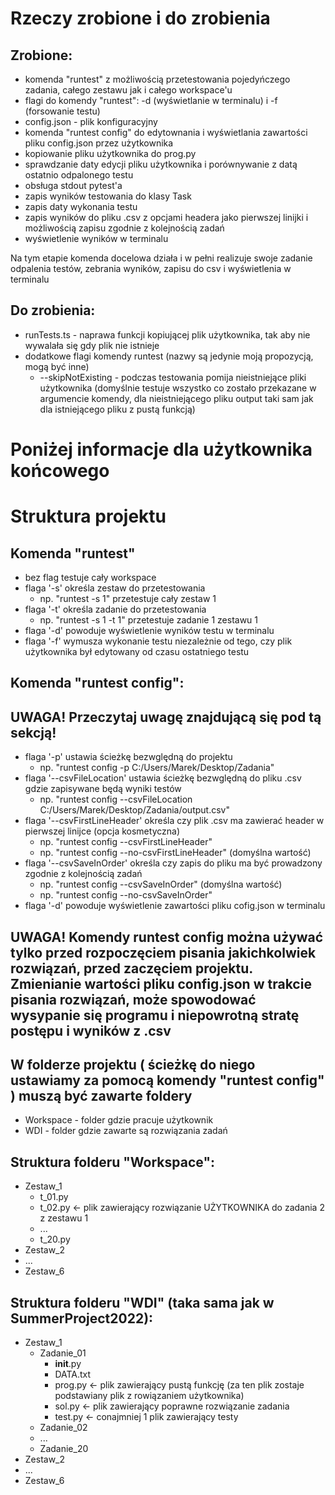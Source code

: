 # Rzeczy zrobione i do zrobienia


## Zrobione:
- komenda "runtest" z możliwością przetestowania pojedyńczego zadania, całego zestawu jak i całego workspace'u
- flagi do komendy "runtest": -d (wyświetlanie w terminalu) i -f (forsowanie testu)
- config.json - plik konfiguracyjny
- komenda "runtest config" do edytownania i wyświetlania zawartości pliku config.json przez użytkownika
- kopiowanie pliku użytkownika do prog.py
- sprawdzanie daty edycji pliku użytkownika i porównywanie z datą ostatnio odpalonego testu
- obsługa stdout pytest'a
- zapis wyników testowania do klasy Task
- zapis daty wykonania testu
- zapis wyników do pliku .csv z opcjami headera jako pierwszej linijki i możliwością zapisu zgodnie z kolejnością zadań
- wyświetlenie wyników w terminalu

Na tym etapie komenda docelowa działa i w pełni realizuje swoje zadanie odpalenia testów, zebrania wyników, zapisu do csv i wyświetlenia w terminalu


## Do zrobienia:
- runTests.ts - naprawa funkcji kopiującej plik użytkownika, tak aby nie wywalała się gdy plik nie istnieje
- dodatkowe flagi komendy runtest (nazwy są jedynie moją propozycją, mogą być inne)
  - --skipNotExisting - podczas testowania pomija nieistniejące pliki użytkownika (domyślnie testuje wszystko co zostało przekazane w argumencie komendy, dla nieistniejącego pliku output taki sam jak dla istniejącego pliku z pustą funkcją)


# Poniżej informacje dla użytkownika końcowego
# Struktura projektu


## Komenda "runtest"
- bez flag testuje cały workspace
- flaga '-s' określa zestaw do przetestowania
  - np. "runtest -s 1"  przetestuje cały zestaw 1
- flaga '-t' określa zadanie do przetestowania
  - np. "runtest -s 1 -t 1"  przetestuje zadanie 1 zestawu 1
- flaga '-d' powoduje wyświetlenie wyników testu w terminalu
- flaga '-f' wymusza wykonanie testu niezależnie od tego, czy plik użytkownika był edytowany od czasu ostatniego testu

## Komenda "runtest config":
## UWAGA! Przeczytaj uwagę znajdującą się pod tą sekcją!
- flaga '-p' ustawia ścieżkę bezwględną do projektu
  - np. "runtest config -p C:/Users/Marek/Desktop/Zadania"
- flaga '--csvFileLocation' ustawia ścieżkę bezwględną do pliku .csv gdzie zapisywane będą wyniki testów
  - np. "runtest config --csvFileLocation C:/Users/Marek/Desktop/Zadania/output.csv"
- flaga '--csvFirstLineHeader' określa czy plik .csv ma zawierać header w pierwszej linijce (opcja kosmetyczna)
  - np. "runtest config --csvFirstLineHeader" 
  - np. "runtest config --no-csvFirstLineHeader" (domyślna wartość)
- flaga '--csvSaveInOrder' określa czy zapis do pliku ma być prowadzony zgodnie z kolejnością zadań
  - np. "runtest config --csvSaveInOrder" (domyślna wartość)
  - np. "runtest config --no-csvSaveInOrder"
- flaga '-d' powoduje wyświetlenie zawartości pliku cofig.json w terminalu

## UWAGA! Komendy runtest config można używać tylko przed rozpoczęciem pisania jakichkolwiek rozwiązań, przed zaczęciem projektu. Zmienianie wartości pliku config.json w trakcie pisania rozwiązań, może spowodować wysypanie się programu i niepowrotną stratę postępu i wyników z .csv

## W folderze projektu ( ścieżkę do niego ustawiamy za pomocą komendy "runtest config" ) muszą być zawarte foldery
- Workspace - folder gdzie pracuje użytkownik
- WDI - folder gdzie zawarte są rozwiązania zadań


## Struktura folderu "Workspace":
- Zestaw_1
  - t_01.py
  - t_02.py <- plik zawierający rozwiązanie UŻYTKOWNIKA do zadania 2 z zestawu 1
  - ...
  - t_20.py
- Zestaw_2
- ...
- Zestaw_6


## Struktura folderu "WDI" (taka sama jak w SummerProject2022):
- Zestaw_1
  - Zadanie_01
      - __init__.py 
      - DATA.txt
      - prog.py <- plik zawierający pustą funkcję (za ten plik zostaje podstawiany plik z rowiązaniem użytkownika)
      - sol.py <- plik zawierający poprawne rozwiązanie zadania
      - test.py <- conajmniej 1 plik zawierający testy
  - Zadanie_02
  - ...
  - Zadanie_20
- Zestaw_2
- ...
- Zestaw_6
